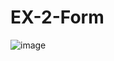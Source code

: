 # EX-2-Form
![image](https://user-images.githubusercontent.com/63636407/154837841-c9668eab-2167-4041-ac7c-7e7c89289521.png)

